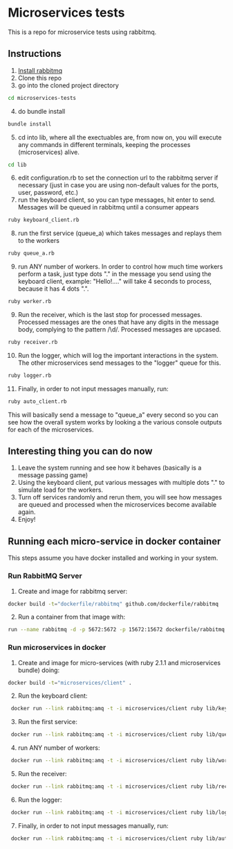 # Microservices tests

This is a repo for microservice tests using rabbitmq.

## Instructions

1. [Install rabbitmq](https://www.rabbitmq.com/download.html)
2. Clone this repo
3. go into the cloned project directory
```bash
cd microservices-tests
```
4. do bundle install
```bash
bundle install
```
5. cd into lib, where all the exectuables are, from now on, you will execute any commands in different terminals, keeping the processes (microservices) alive.
```bash
cd lib
```
6. edit configuration.rb to set the connection url to the rabbitmq server if necessary (just in case you are using non-default values for the ports, user, password, etc.)
7. run the keyboard client, so you can type messages, hit enter to send. Messages will be
   queued in rabbitmq until a consumer appears
```bash
ruby keyboard_client.rb
```
8. run the first service (queue_a) which takes messages and replays them to the workers
```bash
ruby queue_a.rb
```
9. run ANY number of workers. In order to control how much time workers perform a task, just type dots "." in the message you send using the keyboard client, example: "Hello!...." will take 4 seconds to process, because it has 4 dots ".".
```bash
ruby worker.rb
```
9. Run the receiver, which is the last stop for processed messages. Processed messages are the ones that have any digits in the message body, complying to the pattern /\d/. Processed messages are upcased.
```bash
ruby receiver.rb
```
10. Run the logger, which will log the important interactions in the system. The other microservices send messages to the "logger" queue for this.
```bash
ruby logger.rb
```
11. Finally, in order to not input messages manually, run:
```bash
ruby auto_client.rb
```
  This will basically send a message to "queue_a" every second so you can see how the overall system works by looking a the various console outputs for each of the microservices.


## Interesting thing you can do now

  1. Leave the system running and see how it behaves (basically is a message passing game)
  2. Using the keyboard client, put various messages with multiple dots "." to simulate load for the workers.
  3. Turn off services randomly and rerun them, you will see how messages are queued and processed when the microservices become available again.
  4. Enjoy!


## Running each micro-service in docker container

This steps assume you have docker installed and working in your system.

### Run RabbitMQ Server

1. Create and image for rabbitmq server:
```bash
docker build -t="dockerfile/rabbitmq" github.com/dockerfile/rabbitmq
```
2. Run a container from that image with:
```bash
run --name rabbitmq -d -p 5672:5672 -p 15672:15672 dockerfile/rabbitmq
```

### Run microservices in docker

1. Create and image for micro-services (with ruby 2.1.1 and microservices bundle) doing:
```bash
docker build -t="microservices/client" .
```
2. Run the keyboard client:
```bash
 docker run --link rabbitmq:amq -t -i microservices/client ruby lib/keyboard_client.rb
```
3. Run the first service:
```bash
 docker run --link rabbitmq:amq -t -i microservices/client ruby lib/queue_a.rb
```
4. run ANY number of workers:
```bash
 docker run --link rabbitmq:amq -t -i microservices/client ruby lib/worker.rb
```
5. Run the receiver:
```bash
 docker run --link rabbitmq:amq -t -i microservices/client ruby lib/receiver.rb
```
6. Run the logger:
```bash
 docker run --link rabbitmq:amq -t -i microservices/client ruby lib/logger.rb
```
7. Finally, in order to not input messages manually, run:
```bash
 docker run --link rabbitmq:amq -t -i microservices/client ruby lib/auto_client.rb
```
